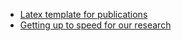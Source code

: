 * [Latex template for publications](https://github.com/Thartvigsen/latex_template)
* [Getting up to speed for our research](./learning_resources.md)
